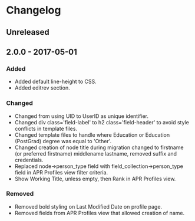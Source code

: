 # Changelog

## Unreleased

## 2.0.0 - 2017-05-01
### Added
- Added default line-height to CSS.
- Added editrev section.

### Changed
- Changed from using UID to UserID as unique identifier.
- Changed div class='field-label' to h2 class='field-header' to avoid style conflicts in template files.
- Changed template files to handle where Education or Education (PostGrad) degree was equal to 'Other'.
- Changed creation of node title during migration changed to firstname (or preferred firstname) middlename lastname, removed suffix and credentials.
- Replaced node->person_type field with field_collection->person_type field in APR Profiles view filter criteria.
- Show Working Title, unless empty, then Rank in APR Profiles view.

### Removed
- Removed bold styling on Last Modified Date on profile page.
- Removed fields from APR Profiles view that allowed creation of name.

